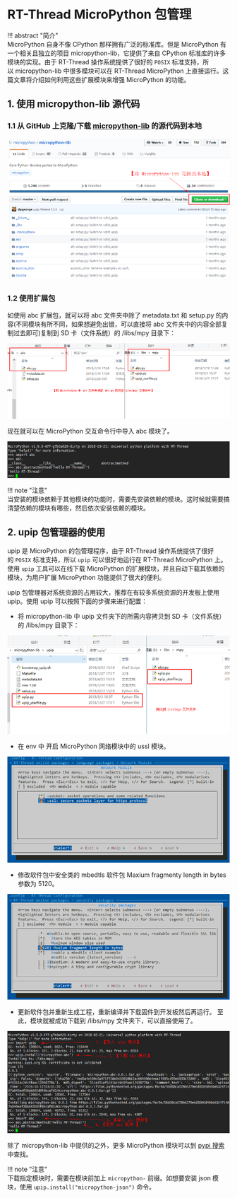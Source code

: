 # RT-Thread MicroPython 包管理

!!! abstract "简介"  
    MicroPython 自身不像 CPython 那样拥有广泛的标准库。但是 MicroPython 有一个相关且独立的项目 micropython-lib，它提供了来自 CPython 标准库的许多模块的实现。由于 RT-Thread 操作系统提供了很好的 `POSIX` 标准支持，所以 micropython-lib 中很多模块可以在 RT-Thread MicroPython 上直接运行。这篇文章将介绍如何利用这些扩展模块来增强 MicroPython 的功能。

## 1. 使用 micropython-lib 源代码 

### 1.1 从 GitHub 上克隆/下载 [micropython-lib](https://github.com/micropython/micropython-lib) 的源代码到本地

![1525330162579](figures/clone_micropython_lib.png)

### 1.2 使用扩展包

如使用 abc 扩展包，就可以将 abc 文件夹中除了 metadata.txt 和 setup.py 的内容(不同模块有所不同，如果想避免出错，可以直接将 abc 文件夹中的内容全部复制过去即可)复制到 SD 卡（文件系统）的 /libs/mpy  目录下：

![1525333595133](figures/copy_abc_2_sd.png)

现在就可以在 MicroPython 交互命令行中导入 abc 模块了。

![1525340341541](figures/import_abc.png)

!!! note "注意"  
    当安装的模块依赖于其他模块的功能时，需要先安装依赖的模块。这时候就需要搞清楚依赖的模块有哪些，然后依次安装依赖的模块。

## 2. upip 包管理器的使用 

upip 是 MicroPython 的包管理程序，由于 RT-Thread 操作系统提供了很好的 `POSIX` 标准支持，所以 `upip` 可以很好地运行在 RT-Thread MicroPython 上。使用 `upip` 工具可以在线下载 MicroPython 的扩展模块，并且自动下载其依赖的模块，为用户扩展 MicroPython 功能提供了很大的便利。 

upip 包管理器对系统资源的占用较大，推荐在有较多系统资源的开发板上使用 upip。使用 upip 可以按照下面的步骤来进行配置：

- 将 micropython-lib 中 upip 文件夹下的所需内容拷贝到 SD 卡（文件系统）的 /libs/mpy 目录下：

![1525336695038](figures/copy_upip_2_sd.png)

- 在 env 中 开启 MicroPython  网络模块中的 ussl 模块。

![1525337170291](figures/open_ussl.png)

- 修改软件包中安全类的 mbedtls 软件包 Maxium fragmenty length in bytes 参数为 5120。

![1525337315573](figures/modify_mbedtls.png)

- 更新软件包并重新生成工程，重新编译并下载固件到开发板然后再运行。 至此，模块就被成功下载到 /libs/mpy  文件夹下，可以直接使用了。  

![1525340694594](figures/reload_2_board_run.png)

除了 micropython-lib 中提供的之外，更多 MicroPython 模块可以到 [pypi 搜索](https://pypi.org/search/?q=micropython-) 中查找。

!!! note "注意"  
    下载指定模块时，需要在模块前加上 `micropython-` 前缀。如想要安装 json 模块，使用 `upip.install("micropython-json")` 命令。
